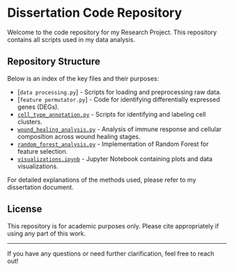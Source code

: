 # Dissertation Code Repository

Welcome to the code repository for my Research Project. This repository contains all scripts used in my data analysis.

## Repository Structure

Below is an index of the key files and their purposes:

- [`data processing.py`] - Scripts for loading and preprocessing raw data.
- [`feature permutator.py`] - Code for identifying differentially expressed genes (DEGs).
- [`cell_type_annotation.py`](./cell_type_annotation.py) - Scripts for identifying and labeling cell clusters.
- [`wound_healing_analysis.py`](./wound_healing_analysis.py) - Analysis of immune response and cellular composition across wound healing stages.
- [`random_forest_analysis.py`](./random_forest_analysis.py) - Implementation of Random Forest for feature selection.
- [`visualizations.ipynb`](./visualizations.ipynb) - Jupyter Notebook containing plots and data visualizations.

For detailed explanations of the methods used, please refer to my dissertation document.

## License
This repository is for academic purposes only. Please cite appropriately if using any part of this work.

---

If you have any questions or need further clarification, feel free to reach out!
